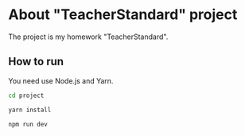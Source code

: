 About "TeacherStandard" project
===

The project is my homework "TeacherStandard".

How to run
---

You need use Node.js and Yarn.

``` bash
cd project

yarn install

npm run dev
```